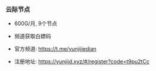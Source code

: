 ### 云际节点
- 600G/月, 9个节点

- 频道获取白嫖码

- 官方频道: https://t.me/yunjijiedian

- 注册地址: https://yunjijd.xyz/#/register?code=t9pu2tCc
